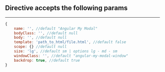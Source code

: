 ## Directive accepts the following params
-----------------------------------------

```js
{
    name: '', //default "Angular My Modal"
    bodyClass: '', //default null
    body: '', //default null
    template: 'path_to_html/file.html', //default false
    scope: {} //default null 
    size: 'lg', //default sm | options lg - md - sm
    windowClass: '', //default "angular-my-modal-window"
    backdrop: true, //default true 
}
```